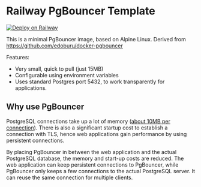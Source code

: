 Railway PgBouncer Template
======================

[![Deploy on Railway](https://railway.app/button.svg)](https://railway.app/template/L09YMd?referralCode=_Q8oMR)

This is a minimal PgBouncer image, based on Alpine Linux. Derived from https://github.com/edoburu/docker-pgbouncer

Features:

* Very small, quick to pull (just 15MB)
* Configurable using environment variables
* Uses standard Postgres port 5432, to work transparently for applications.


Why use PgBouncer
-----------------

PostgreSQL connections take up a lot of memory ([about 10MB per connection](http://hans.io/blog/2014/02/19/postgresql_connection)). There is also a significant startup cost to establish a connection with TLS, hence web applications gain performance by using persistent connections.

By placing PgBouncer in between the web application and the actual PostgreSQL database, the memory and start-up costs are reduced. The web application can keep persistent connections to PgBouncer, while PgBouncer only keeps a few connections to the actual PostgreSQL server. It can reuse the same connection for multiple clients.
